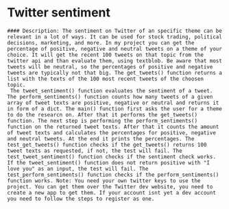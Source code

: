 # Twitter sentiment 
    #### Description: The sentiment on Twitter of an specific theme can be relevant in a lot of ways. It can be used for stock trading, political decisions, marketing, and more. In my project you can get the percentage of positive, negative and neutral tweets on a theme of your choice. It will get the recent 100 tweets on that topic from the twitter api and than evaluate them, using textblob. Be aware that most tweets will be neutral, so the percentages of positive and negative tweets are typically not that big. The get_tweets() function returns a list with the texts of the 100 most recent tweets of the choosen topic.
     The tweet_sentiment() function evaluates the sentiment of a tweet. The perform_sentiments() function counts how many tweets of a given array of tweet texts are positive, negative or neutral and returns it in form of a dict. The main() function first asks the user for a theme to do the researcn on. After that it performs the get_tweets() function. The next step is performing the perform_sentiments() function on the returned tweet texts. After that it counts the amount of tweet texts and calculates the percentages for positive, negative and neutral tweets. At the end it prints the percentages. The test_get_tweets() function checks if the get_tweets() returns 100 tweet texts as requested, if not, the test will fail. The test_tweet_sentiment() function checks if the sentiment check works. If the tweet_sentiment() function does not return positive with "I love you" as an input, the test will fail. The test_perform_sentiments() function checks if the perform_sentiments() function works. Note: You need your own twitter keys to use the project. You can get them over the Twitter dev website, you need to create a new app to get them. If your account isnt yet a dev account you need to follow the steps to register as one.
